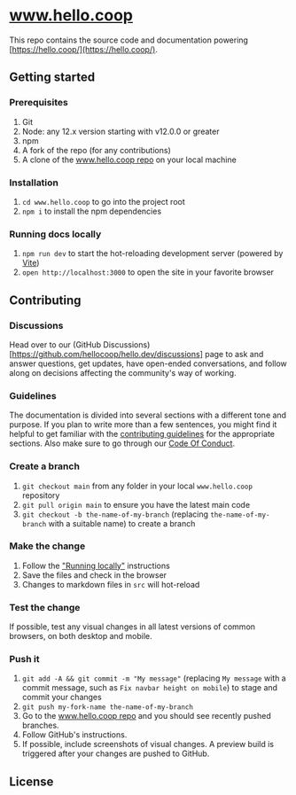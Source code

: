 # www.hello.coop

This repo contains the source code and documentation powering [https://hello.coop/](https://hello.coop/).

## Getting started

### Prerequisites

1. Git
1. Node: any 12.x version starting with v12.0.0 or greater
1. npm
1. A fork of the repo (for any contributions)
1. A clone of the [www.hello.coop repo](https://github.com/hellocoop/www.hello.coop) on your local machine

### Installation

1. `cd www.hello.coop` to go into the project root
1. `npm i` to install the npm dependencies

### Running docs locally

1. `npm run dev` to start the hot-reloading development server (powered by [Vite](https://vitejs.dev/))
1. `open http://localhost:3000` to open the site in your favorite browser

## Contributing

### Discussions

Head over to our (GitHub Discussions)[https://github.com/hellocoop/hello.dev/discussions] page to ask and answer questions, get updates, have open-ended conversations, and follow along on decisions affecting the community's way of working.

### Guidelines

The documentation is divided into several sections with a different tone and purpose. If you plan to write more than a few sentences, you might find it helpful to get familiar with the [contributing guidelines]() for the appropriate sections. Also make sure to go through our [Code Of Conduct](https://github.com/hellocoop/www.hello.coop/blob/main/CODE_OF_CONDUCT.md).

### Create a branch

1. `git checkout main` from any folder in your local `www.hello.coop` repository
1. `git pull origin main` to ensure you have the latest main code
1. `git checkout -b the-name-of-my-branch` (replacing `the-name-of-my-branch` with a suitable name) to create a branch

### Make the change

1. Follow the ["Running locally"](#running-locally) instructions
1. Save the files and check in the browser
  1. Changes to markdown files in `src` will hot-reload

### Test the change

If possible, test any visual changes in all latest versions of common browsers, on both desktop and mobile.

### Push it

1. `git add -A && git commit -m "My message"` (replacing `My message` with a commit message, such as `Fix navbar height on mobile`) to stage and commit your changes
1. `git push my-fork-name the-name-of-my-branch`
1. Go to the [www.hello.coop repo](https://github.com/hellocoop/www.hello.coop) and you should see recently pushed branches.
1. Follow GitHub's instructions.
1. If possible, include screenshots of visual changes. A preview build is triggered after your changes are pushed to GitHub.


## License
